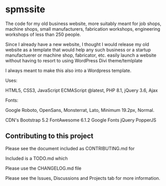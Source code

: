 # spmssite

The code for my old business website, more suitably meant for job shops, machine shops, small manufacturers, fabrication workshops, engineering workshops of less than 250 people.

Since I already have a new website, I thought I would release my old website as a template that would help any such business or a startup manufactuerer or machine shop, fabricator, etc. easily launch a website without having to resort to using WordPress Divi theme/temlplate

I always meant to make this also into a Wordpress template.  

Uses:

HTML5, CSS3, JavaScript ECMAScript @latest, PHP 8.1, jQuery 3.6, Ajax

Fonts:

 Google Roboto, OpenSans, Monsterrat, Lato, Minimum 19.2px, Normal.

 CDN's
 Bootstrap 5.2
 FontAwesome 6.1.2
 Google Fonts
 jQuery
 PopperJS

## Contributing to this project

 Please see the document included as CONTRIBUTING.md for 

 Included is a TODO.md which

 Please use the CHANGELOG.md file

 Please see the Issues, Discussions and Projects tab for more information.
